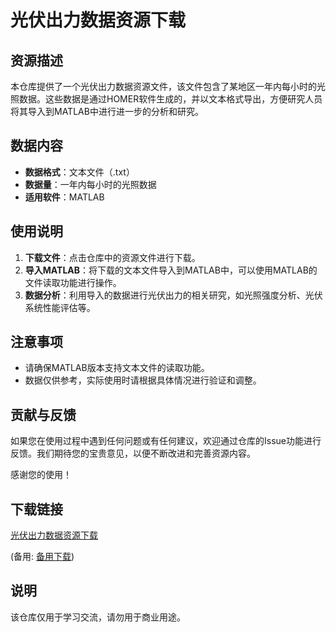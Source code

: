 # 光伏出力数据资源下载

## 资源描述

本仓库提供了一个光伏出力数据资源文件，该文件包含了某地区一年内每小时的光照数据。这些数据是通过HOMER软件生成的，并以文本格式导出，方便研究人员将其导入到MATLAB中进行进一步的分析和研究。

## 数据内容

- **数据格式**：文本文件（.txt）
- **数据量**：一年内每小时的光照数据
- **适用软件**：MATLAB

## 使用说明

1. **下载文件**：点击仓库中的资源文件进行下载。
2. **导入MATLAB**：将下载的文本文件导入到MATLAB中，可以使用MATLAB的文件读取功能进行操作。
3. **数据分析**：利用导入的数据进行光伏出力的相关研究，如光照强度分析、光伏系统性能评估等。

## 注意事项

- 请确保MATLAB版本支持文本文件的读取功能。
- 数据仅供参考，实际使用时请根据具体情况进行验证和调整。

## 贡献与反馈

如果您在使用过程中遇到任何问题或有任何建议，欢迎通过仓库的Issue功能进行反馈。我们期待您的宝贵意见，以便不断改进和完善资源内容。

感谢您的使用！

## 下载链接
[光伏出力数据资源下载](https://pan.quark.cn/s/442381b22860) 

(备用: [备用下载](https://pan.baidu.com/s/1ZUyg394HU9NHP0GgEZEwqg?pwd=1234))

## 说明

该仓库仅用于学习交流，请勿用于商业用途。
